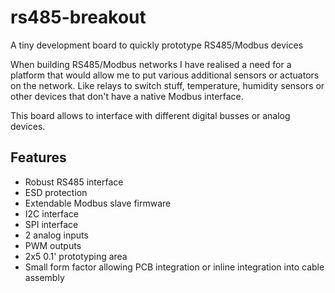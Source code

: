 # rs485-breakout
A tiny development board to quickly prototype RS485/Modbus devices

When building RS485/Modbus networks I have realised a need for a platform that would allow me to put various additional sensors or actuators on the network. Like relays to switch stuff, temperature, humidity sensors or other devices that don't have a native Modbus interface.

This board allows to interface with different digital busses or analog devices.

## Features

* Robust RS485 interface
* ESD protection
* Extendable Modbus slave firmware
* I2C interface
* SPI interface
* 2 analog inputs
* PWM outputs
* 2x5 0.1' prototyping area
* Small form factor allowing PCB integration or inline integration into cable assembly
